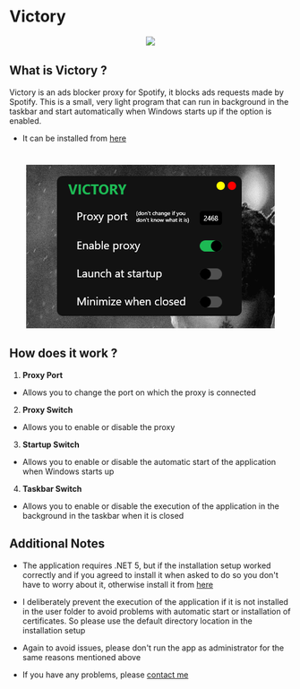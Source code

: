 # Victory

<p align="center">
  <img src="https://github.com/osmanselimoglu53/Victory/blob/main/Victory/Resources/Icon/SpotifAds.ico" />
</p>

## What is Victory ?

Victory is an ads blocker proxy for Spotify, it blocks ads requests made by Spotify. This is a small, very light program that can run in background in the taskbar and start automatically when Windows starts up if the option is enabled.

- It can be installed from [here](https://github.com/osmanselimoglu53/Victory/releases)

#

<p align="center">
  <img src="https://github.com/osmanselimoglu53/Victory/blob/main/Presentation.png" />
</p>


## How does it work ?

1. **Proxy Port**
- Allows you to change the port on which the proxy is connected

2. **Proxy Switch**
- Allows you to enable or disable the proxy

3. **Startup Switch**
- Allows you to enable or disable the automatic start of the application when Windows starts up

4. **Taskbar Switch**
- Allows you to enable or disable the execution of the application in the background in the taskbar when it is closed

## Additional Notes

- The application requires .NET 5, but if the installation setup worked correctly and if you agreed to install it when asked to do so you don't have to worry about it, otherwise install it from [here](https://dotnet.microsoft.com/en-us/download/dotnet/5.0)

- I deliberately prevent the execution of the application if it is not installed in the user folder to avoid problems with automatic start or installation of certificates. So please use the default directory location in the installation setup

- Again to avoid issues, please don't run the app as administrator for the same reasons mentioned above

- If you have any problems, please [contact me](https://github.com/osmanselimoglu53)
